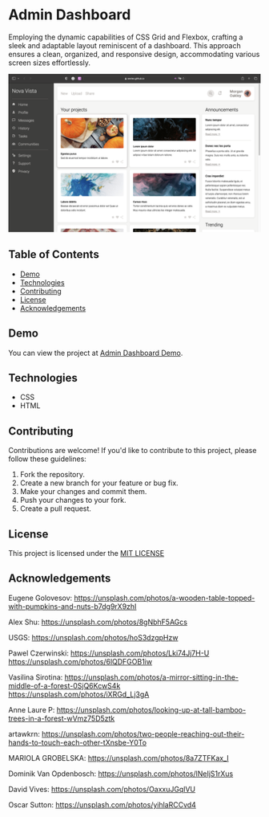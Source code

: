 
# Admin Dashboard

Employing the dynamic capabilities of CSS Grid and Flexbox, crafting a sleek and adaptable layout reminiscent of a dashboard. This approach ensures a clean, organized, and responsive design, accommodating various screen sizes effortlessly.


![Home page screenshot](demo.png)


## Table of Contents

- [Demo](#demo)
- [Technologies](#technologies)
- [Contributing](#contributing)
- [License](#license)
- [Acknowledgements](#acknowledgements)

## Demo

You can view the project at [Admin Dashboard Demo](https://sevleo.github.io/admin_dashboard/).


## Technologies

- CSS
- HTML


## Contributing

 Contributions are welcome! If you'd like to contribute to this project, please follow these guidelines:

 1. Fork the repository.
 2. Create a new branch for your feature or bug fix.
 3. Make your changes and commit them.
 4. Push your changes to your fork.
 5. Create a pull request.


## License

 This project is licensed under the [MIT LICENSE](./LICENSE)

 
## Acknowledgements

Eugene Golovesov:
https://unsplash.com/photos/a-wooden-table-topped-with-pumpkins-and-nuts-b7dg9rX9zhI

Alex Shu:
https://unsplash.com/photos/8gNbhF5AGcs

USGS:
https://unsplash.com/photos/hoS3dzgpHzw


Pawel Czerwinski:
https://unsplash.com/photos/Lki74Jj7H-U
https://unsplash.com/photos/6lQDFGOB1iw

Vasilina Sirotina:
https://unsplash.com/photos/a-mirror-sitting-in-the-middle-of-a-forest-0SjQ6KcwS4k
https://unsplash.com/photos/iXRGd_Lj3gA

Anne Laure P:
https://unsplash.com/photos/looking-up-at-tall-bamboo-trees-in-a-forest-wVmz75D5ztk

artawkrn:
https://unsplash.com/photos/two-people-reaching-out-their-hands-to-touch-each-other-tXnsbe-Y0To

MARIOLA GROBELSKA:
https://unsplash.com/photos/8a7ZTFKax_I

Dominik Van Opdenbosch:
https://unsplash.com/photos/lNeIjS1rXus

David Vives:
https://unsplash.com/photos/OaxxuJGqlVU

Oscar Sutton:
https://unsplash.com/photos/yihlaRCCvd4